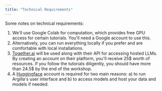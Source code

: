 ```yaml
---
title: "Technical Requirements"
---
```


Some notes on technical requirements:

1. We'll use Google Colab for computation, which provides free GPU access for certain tutorials. You'll need a Google account to use this.
2. Alternatively, you can run everything locally if you prefer and are comfortable with local installations.
3. [Together.ai](http://together.ai) will be used along with their API for accessing hosted LLMs. By creating an account on their platform, you'll receive 25$ worth of resources. If you follow the tutorials diligently, you should have more than 24.5$ by the end of the workshop.
4. A [Huggingface](http://huggingface.co) account is required for two main reasons: a) to run Argilla's user interface and b) to access models and host your data and models if needed.